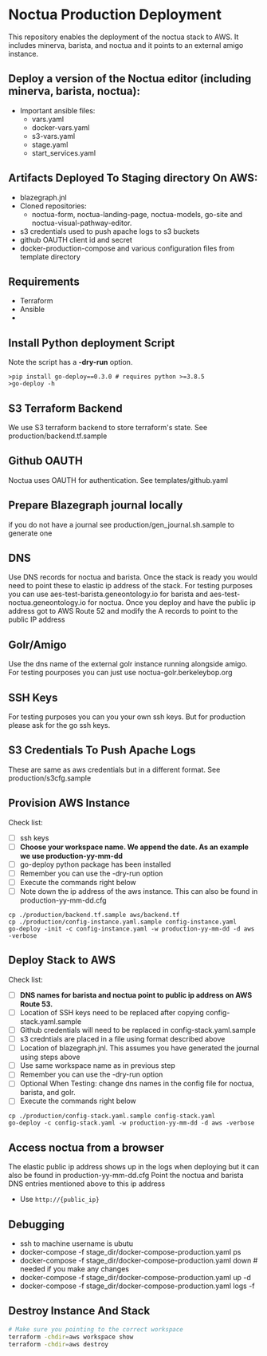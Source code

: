 # Noctua Production Deployment

This repository enables the deployment of the noctua stack to AWS. It includes 
minerva, barista, and noctua and it points to an external amigo instance.     

## Deploy a version of the Noctua editor (including minerva, barista, noctua):
  - Important ansible files:
    - vars.yaml
    - docker-vars.yaml
    - s3-vars.yaml
    - stage.yaml
    - start_services.yaml
  
## Artifacts Deployed To Staging directory On AWS:
  - blazegraph.jnl
  - Cloned repositories:
    - noctua-form, noctua-landing-page, noctua-models, go-site and noctua-visual-pathway-editor.
  - s3 credentials used to push apache logs to s3 buckets
  - github OAUTH client id and secret
  - docker-production-compose and various configuration files from template directory

## Requirements
- Terraform
- Ansible
- 
## Install Python deployment Script
Note the script has a <b>-dry-run</b> option.

```
>pip install go-deploy==0.3.0 # requires python >=3.8.5
>go-deploy -h
```

## S3 Terraform Backend

We use S3 terraform backend to store terraform's state. See production/backend.tf.sample

## Github OAUTH
Noctua uses OAUTH for authentication. See templates/github.yaml 

## Prepare Blazegraph journal locally

if you do not have a journal see production/gen_journal.sh.sample to generate one

## DNS 

Use DNS records for noctua and barista. Once the stack is ready you would need to point these to elastic ip address of the stack. For testing purposes you can use aes-test-barista.geneontology.io for barista and aes-test-noctua.geneontology.io for noctua. Once you deploy and have the public ip address got to AWS Route 52 and modify the A records to point to the public IP address

## Golr/Amigo
Use the dns name of the external golr instance running alongside amigo. For testing pourposes you can just use noctua-golr.berkeleybop.org 

## SSH Keys
For testing purposes you can you your own ssh keys. But for production please ask for the go ssh keys.

## S3 Credentials To Push Apache Logs 
These are same as aws credentials but in a different format. See production/s3cfg.sample 

## Provision AWS Instance

Check list:
- [ ] ssh keys
- [ ] <b>Choose your workspace name. We append the date. As an example we use production-yy-mm-dd</b>
- [ ] go-deploy python package has been installed
- [ ] Remember you can use the -dry-run option
- [ ] Execute the commands right below
- [ ] Note down the ip address of the aws instance. This can also be found in production-yy-mm-dd.cfg

```
cp ./production/backend.tf.sample aws/backend.tf
cp ./production/config-instance.yaml.sample config-instance.yaml
go-deploy -init -c config-instance.yaml -w production-yy-mm-dd -d aws -verbose

```

## Deploy Stack to AWS

Check list:
- [ ] <b>DNS names for barista and noctua point to public ip address on AWS Route 53.</b> 
- [ ] Location of SSH keys need to be replaced after copying config-stack.yaml.sample
- [ ] Github credentials will need to be replaced in config-stack.yaml.sample
- [ ] s3 credntials are placed in a file using format described above
- [ ] Location of blazegraph.jnl. This assumes you have generated the journal using steps above
- [ ] Use same workspace name as in previous step
- [ ] Remember you can use the -dry-run option
- [ ] Optional When Testing: change dns names in the config file for noctua, barista, and golr. 
- [ ] Execute the commands right below

```
cp ./production/config-stack.yaml.sample config-stack.yaml
go-deploy -c config-stack.yaml -w production-yy-mm-dd -d aws -verbose
```

## Access noctua from a browser
The elastic public ip address shows up in the logs when deploying but it can also be found in production-yy-mm-dd.cfg
Point the noctua and barista DNS entries mentioned above to this ip address

- Use `http://{public_ip}`

## Debugging

- ssh to machine  username is ubutu
- docker-compose -f stage_dir/docker-compose-production.yaml ps
- docker-compose -f stage_dir/docker-compose-production.yaml down # needed if you make any changes 
- docker-compose -f stage_dir/docker-compose-production.yaml up -d
- docker-compose -f stage_dir/docker-compose-production.yaml logs -f 


## Destroy Instance And Stack

```sh
# Make sure you pointing to the correct workspace
terraform -chdir=aws workspace show
terraform -chdir=aws destroy
```
